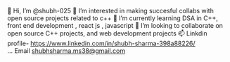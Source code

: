 👋 Hi, I’m @shubh-025
👀 I’m interested in making succesful collabs with open source projects related to c++
🌱 I’m currently learning DSA in C++, front end development , react js , javascript
💞️ I’m looking to collaborate on open source C++ projects, and web development projects
📫 Linkdin profile- https://www.linkedin.com/in/shubh-sharma-398a88226/  
... Email shubhsharma.ms38@gmail.com

